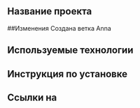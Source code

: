 

## Название проекта




##Изменения
Создана ветка Anna

## Используемые технологии



## Инструкция по установке



## Ссылки на 



